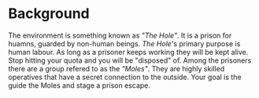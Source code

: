 # Background

The environment is something known as *"The Hole"*.
It is a prison for huamns, guarded by non-human beings.
*The Hole*'s primary purpose is human labour.
As long as a prisoner keeps working they will be kept alive.
Stop hitting your quota and you will be "disposed" of.
Among the prisoners there are a group refered to as the *"Moles"*.
They are highly skilled operatives that have a secret connection to the outside.
Your goal is the guide the Moles and stage a prison escape.